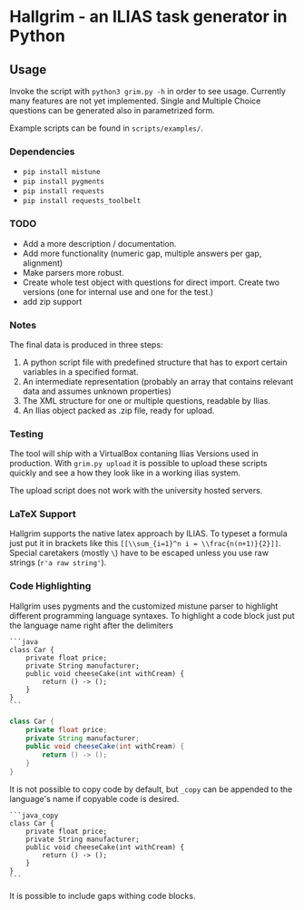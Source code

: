 # Hallgrim - an ILIAS task generator in Python

## Usage

Invoke the script with `python3 grim.py -h` in order to see usage. Currently
many features are not yet implemented. Single and Multiple Choice questions
can be generated also in parametrized form.

Example scripts can be found in `scripts/examples/`.

### Dependencies

- `pip install mistune`
- `pip install pygments`
- `pip install requests`
- `pip install requests_toolbelt`

### TODO

* Add a more description / documentation.
* Add more functionality (numeric gap, multiple answers per gap, alignment)
* Make parsers more robust.
* Create whole test object with questions for direct import. Create two
versions (one for internal use and one for the test.)
* add zip support

### Notes

The final data is produced in three steps:

1. A python script file with predefined structure that has to export certain
variables in a specified format.
2. An intermediate representation (probably an array that contains relevant
data and assumes unknown properties)
3. The XML structure for one or multiple questions, readable by Ilias.
4. An Ilias object packed as .zip file, ready for upload.

### Testing

The tool will ship with a VirtualBox contaning Ilias Versions used in
production. With `grim.py upload` it is possible to upload these scripts quickly
and see a how they look like in a working ilias system.

The upload script does not work with the university hosted servers.

### LaTeX Support

Hallgrim supports the native latex approach by ILIAS. To typeset a formula just
put it in brackets like this `[[\\sum_{i=1}^n i = \\frac{n(n+1)}{2}]]`. Special
caretakers (mostly `\`) have to be escaped unless you use raw strings (`r'a raw string'`).

### Code Highlighting

Hallgrim uses pygments and the customized mistune parser to highlight different
programming language syntaxes. To highlight a code block just put the language
name right after the delimiters

    ```java
    class Car {
        private float price;
        private String manufacturer;
        public void cheeseCake(int withCream) {
            return () -> ();
        }
    }
    ```

```java
class Car {
    private float price;
    private String manufacturer;
    public void cheeseCake(int withCream) {
        return () -> ();
    }
}
```

It is not possible to copy code by default, but `_copy` can be appended to the
language's name if copyable code is desired.

    ```java_copy
    class Car {
        private float price;
        private String manufacturer;
        public void cheeseCake(int withCream) {
            return () -> ();
        }
    }
    ```

It is possible to include gaps withing code blocks.


